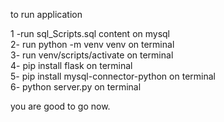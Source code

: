 to run application 

1 -run sql_Scripts.sql content on mysql \
2- run python -m venv venv on terminal \
3- run venv/scripts/activate on terminal \
4- pip install flask on terminal \
5- pip install mysql-connector-python on terminal \
6- python server.py on terminal 

you are good to go now.  
